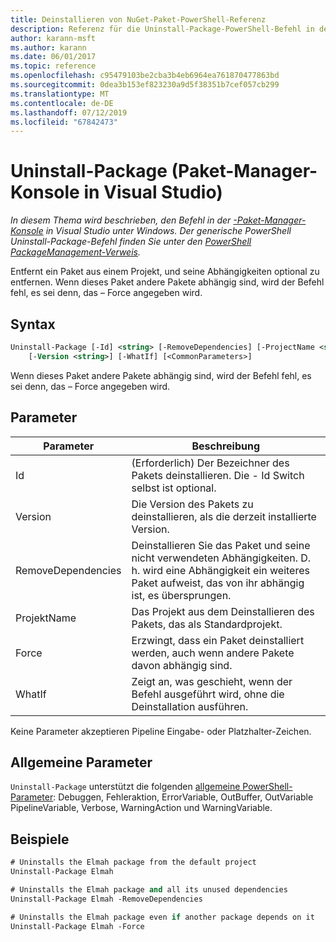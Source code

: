 ```yaml
---
title: Deinstallieren von NuGet-Paket-PowerShell-Referenz
description: Referenz für die Uninstall-Package-PowerShell-Befehl in der NuGet-Paket-Manager-Konsole in Visual Studio.
author: karann-msft
ms.author: karann
ms.date: 06/01/2017
ms.topic: reference
ms.openlocfilehash: c95479103be2cba3b4eb6964ea761870477863bd
ms.sourcegitcommit: 0dea3b153ef823230a9d5f38351b7cef057cb299
ms.translationtype: MT
ms.contentlocale: de-DE
ms.lasthandoff: 07/12/2019
ms.locfileid: "67842473"
---
```

# <a name="uninstall-package-package-manager-console-in-visual-studio"></a>Uninstall-Package (Paket-Manager-Konsole in Visual Studio)

*In diesem Thema wird beschrieben, den Befehl in der [-Paket-Manager-Konsole](package-manager-console.md) in Visual Studio unter Windows. Der generische PowerShell Uninstall-Package-Befehl finden Sie unter den [PowerShell PackageManagement-Verweis](/powershell/module/packagemanagement/?view=powershell-6).*

Entfernt ein Paket aus einem Projekt, und seine Abhängigkeiten optional zu entfernen. Wenn dieses Paket andere Pakete abhängig sind, wird der Befehl fehl, es sei denn, das – Force angegeben wird.

## <a name="syntax"></a>Syntax

```ps
Uninstall-Package [-Id] <string> [-RemoveDependencies] [-ProjectName <string>] [-Force]
    [-Version <string>] [-WhatIf] [<CommonParameters>]
```

Wenn dieses Paket andere Pakete abhängig sind, wird der Befehl fehl, es sei denn, das – Force angegeben wird.

## <a name="parameters"></a>Parameter

| Parameter | Beschreibung |
| --- | --- |
| Id | (Erforderlich) Der Bezeichner des Pakets deinstallieren. Die - Id Switch selbst ist optional. |
| Version | Die Version des Pakets zu deinstallieren, als die derzeit installierte Version. |
| RemoveDependencies | Deinstallieren Sie das Paket und seine nicht verwendeten Abhängigkeiten. D. h. wird eine Abhängigkeit ein weiteres Paket aufweist, das von ihr abhängig ist, es übersprungen. |
| ProjektName | Das Projekt aus dem Deinstallieren des Pakets, das als Standardprojekt. |
| Force | Erzwingt, dass ein Paket deinstalliert werden, auch wenn andere Pakete davon abhängig sind. |
| WhatIf | Zeigt an, was geschieht, wenn der Befehl ausgeführt wird, ohne die Deinstallation ausführen. |

Keine Parameter akzeptieren Pipeline Eingabe- oder Platzhalter-Zeichen.

## <a name="common-parameters"></a>Allgemeine Parameter

`Uninstall-Package` unterstützt die folgenden [allgemeine PowerShell-Parameter](http://go.microsoft.com/fwlink/?LinkID=113216): Debuggen, Fehleraktion, ErrorVariable, OutBuffer, OutVariable PipelineVariable, Verbose, WarningAction und WarningVariable.

## <a name="examples"></a>Beispiele

```ps
# Uninstalls the Elmah package from the default project
Uninstall-Package Elmah

# Uninstalls the Elmah package and all its unused dependencies
Uninstall-Package Elmah -RemoveDependencies 

# Uninstalls the Elmah package even if another package depends on it
Uninstall-Package Elmah -Force
```
